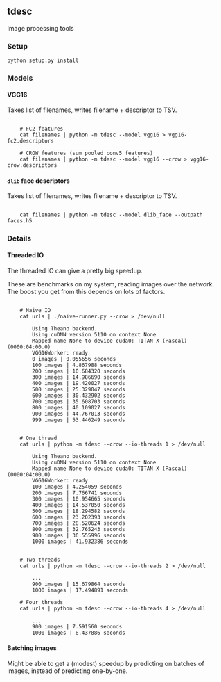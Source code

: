 ## tdesc

Image processing tools

### Setup

```
python setup.py install
```

### Models

#### VGG16

Takes list of filenames, writes filename + descriptor to TSV.

```

    # FC2 features
    cat filenames | python -m tdesc --model vgg16 > vgg16-fc2.descriptors
    
    # CROW features (sum pooled conv5 features)
    cat filenames | python -m tdesc --model vgg16 --crow > vgg16-crow.descriptors
```

#### `dlib` face descriptors

Takes list of filenames, writes filename + descriptor to TSV.

```

    cat filenames | python -m tdesc --model dlib_face --outpath faces.h5
```

### Details

#### Threaded IO

The threaded IO can give a pretty big speedup.

These are benchmarks on my system, reading images over the network.  The boost you get from this depends on lots of factors.

```

    # Naive IO
    cat urls | ./naive-runner.py --crow > /dev/null

        Using Theano backend.
        Using cuDNN version 5110 on context None
        Mapped name None to device cuda0: TITAN X (Pascal) (0000:04:00.0)
        VGG16Worker: ready
        0 images | 0.055656 seconds 
        100 images | 4.867988 seconds 
        200 images | 10.684320 seconds 
        300 images | 14.986690 seconds 
        400 images | 19.420027 seconds 
        500 images | 25.329047 seconds 
        600 images | 30.432902 seconds 
        700 images | 35.608703 seconds 
        800 images | 40.109027 seconds 
        900 images | 44.767013 seconds 
        999 images | 53.446249 seconds 

    
    # One thread
    cat urls | python -m tdesc --crow --io-threads 1 > /dev/null
    
        Using Theano backend.
        Using cuDNN version 5110 on context None
        Mapped name None to device cuda0: TITAN X (Pascal) (0000:04:00.0)
        VGG16Worker: ready
        100 images | 4.254059 seconds
        200 images | 7.766741 seconds
        300 images | 10.954665 seconds
        400 images | 14.537050 seconds
        500 images | 18.294582 seconds
        600 images | 23.202393 seconds
        700 images | 28.520624 seconds
        800 images | 32.765243 seconds
        900 images | 36.555996 seconds
        1000 images | 41.932386 seconds
    
    
    # Two threads
    cat urls | python -m tdesc --crow --io-threads 2 > /dev/null
    
        ...
        900 images | 15.679864 seconds
        1000 images | 17.494891 seconds
    
    # Four threads
    cat urls | python -m tdesc --crow --io-threads 4 > /dev/null
        
        ...    
        900 images | 7.591560 seconds
        1000 images | 8.437886 seconds
```

#### Batching images

Might be able to get a (modest) speedup by predicting on batches of images, instead of predicting one-by-one.
